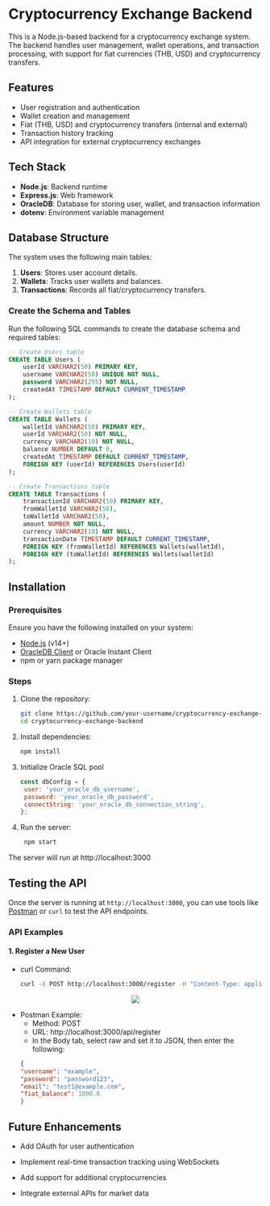 # Cryptocurrency Exchange Backend

This is a Node.js-based backend for a cryptocurrency exchange system. The backend handles user management, wallet operations, and transaction processing, with support for fiat currencies (THB, USD) and cryptocurrency transfers.

## Features

- User registration and authentication
- Wallet creation and management
- Fiat (THB, USD) and cryptocurrency transfers (internal and external)
- Transaction history tracking
- API integration for external cryptocurrency exchanges

## Tech Stack

- **Node.js**: Backend runtime
- **Express.js**: Web framework
- **OracleDB**: Database for storing user, wallet, and transaction information
- **dotenv**: Environment variable management

## Database Structure

The system uses the following main tables:

1. **Users**: Stores user account details.  
2. **Wallets**: Tracks user wallets and balances.  
3. **Transactions**: Records all fiat/cryptocurrency transfers.

### Create the Schema and Tables
Run the following SQL commands to create the database schema and required tables:

```sql
-- Create Users table
CREATE TABLE Users (
    userId VARCHAR2(50) PRIMARY KEY,
    username VARCHAR2(50) UNIQUE NOT NULL,
    password VARCHAR2(255) NOT NULL,
    createdAt TIMESTAMP DEFAULT CURRENT_TIMESTAMP
);

-- Create Wallets table
CREATE TABLE Wallets (
    walletId VARCHAR2(50) PRIMARY KEY,
    userId VARCHAR2(50) NOT NULL,
    currency VARCHAR2(10) NOT NULL,
    balance NUMBER DEFAULT 0,
    createdAt TIMESTAMP DEFAULT CURRENT_TIMESTAMP,
    FOREIGN KEY (userId) REFERENCES Users(userId)
);

-- Create Transactions table
CREATE TABLE Transactions (
    transactionId VARCHAR2(50) PRIMARY KEY,
    fromWalletId VARCHAR2(50),
    toWalletId VARCHAR2(50),
    amount NUMBER NOT NULL,
    currency VARCHAR2(10) NOT NULL,
    transactionDate TIMESTAMP DEFAULT CURRENT_TIMESTAMP,
    FOREIGN KEY (fromWalletId) REFERENCES Wallets(walletId),
    FOREIGN KEY (toWalletId) REFERENCES Wallets(walletId)
);

```

## Installation

### Prerequisites

Ensure you have the following installed on your system:

- [Node.js](https://nodejs.org/) (v14+)
- [OracleDB Client](https://www.oracle.com/database/technologies/) or Oracle Instant Client
- npm or yarn package manager

### Steps

1. Clone the repository:

   ```bash
   git clone https://github.com/your-username/cryptocurrency-exchange-backend.git
   cd cryptocurrency-exchange-backend
    ```

2. Install dependencies:
   ```bash
   npm install
   ```
3. Initialize Oracle SQL pool
   ```js
   const dbConfig = {
    user: 'your_oracle_db_username',
    password: 'your_oracle_db_password',
    connectString: 'your_oracle_db_connection_string', 
   };
   ```
4. Run the server:
   ```bash
    npm start
   ```
The server will run at http://localhost:3000


## Testing the API

Once the server is running at `http://localhost:3000`, you can use tools like [Postman](https://www.postman.com/) or `curl` to test the API endpoints.

### API Examples
#### 1. **Register a New User**
- curl Command:
   ```bash
   curl -X POST http://localhost:3000/register -H "Content-Type: application/json" -d "{\"username\": \"testuser1\", \"email\": \"test1@example.com\", \"password\": \"hashed_password_1\", \"fiat_balance\": 1000.0}"
   ```

 <p align="center"><img src = "https://github.com/user-attachments/assets/6d840d3e-f12b-4c02-b5cb-6ef46ebbdf70"> </p>  

- Postman Example:
  - Method: POST
  - URL: http://localhost:3000/api/register
  - In the Body tab, select raw and set it to JSON, then enter the following:
  ```json
  {
  "username": "example",
  "password": "password123",
  "email": "test1@example.com",
  "fiat_balance": 1000.0
  }

  ```

##  Future Enhancements
- Add OAuth for user authentication

- Implement real-time transaction tracking using WebSockets

- Add support for additional cryptocurrencies

- Integrate external APIs for market data
